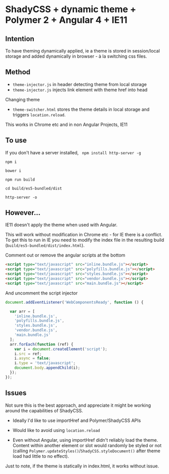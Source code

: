 # ShadyCSS + dynamic theme + Polymer 2 + Angular 4 + IE11


## Intention

To have theming dynamically applied, ie a theme is stored in session/local storage and added dynamically in browser - à la switching css files.

## Method

 - `theme-injector.js` in header detecting theme from local storage
 - `theme-injector.js` injects link element with theme href into head
 
 Changing theme
 
 - `theme-switcher.html` stores the theme details in local storage and triggers `location.reload`.

This works in Chrome etc and in non Angular Projects, IE11

## To use

If you don't have a server installed, ` npm install http-server -g`

`npm i`

`bower i`

`npm run build`

`cd build/es5-bundled/dist`

`http-server -o`

## However...

IE11 doesn't apply the theme when used with Angular.



This will work without modification in Chrome etc - for IE there is a conflict. To get this to run in IE you need to modify the index file in the resulting build (`build/es5-bundled/dist/index.html`).

Comment out or remove the angular scripts at the bottom

```html
<script type="text/javascript" src="inline.bundle.js"></script>
<script type="text/javascript" src="polyfills.bundle.js"></script>
<script type="text/javascript" src="styles.bundle.js"></script>
<script type="text/javascript" src="vendor.bundle.js"></script>
<script type="text/javascript" src="main.bundle.js"></script>
```

And uncomment the script injector

```js
document.addEventListener('WebComponentsReady', function () {

  var arr = [
    'inline.bundle.js',
    'polyfills.bundle.js',
    'styles.bundle.js',
    'vendor.bundle.js',
    'main.bundle.js'
  ];
  arr.forEach(function (ref) {
    var i = document.createElement('script');
    i.src = ref;
    i.async = false;
    i.type = 'text/javascript';
    document.body.appendChild(i);
  });
});
```

## Issues

Not sure this is the best approach, and appreciate it might be working around the capabilities of ShadyCSS.

 - Ideally I'd like to use importHref and Polymer/ShadyCSS APIs
 
 - Would like to avoid using `location.reload`
 
 - Even without Angular, using importHref didn't reliably load the theme. Content within another element or slot would randomly be styled or not (calling `Polymer.updateStyles()`/`ShadyCSS.styleDocument()` after theme load had little to no effect).
 
 

Just to note, if the theme is statically in index.html, it works without issue.
 

